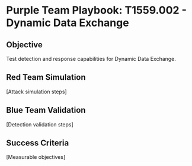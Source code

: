 # Purple Team Playbook: T1559.002 - Dynamic Data Exchange

## Objective
Test detection and response capabilities for Dynamic Data Exchange.

## Red Team Simulation
[Attack simulation steps]

## Blue Team Validation
[Detection validation steps]

## Success Criteria
[Measurable objectives]
